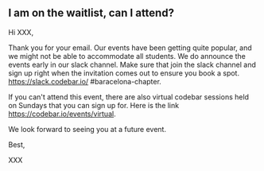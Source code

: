 ## I am on the waitlist, can I attend?
Hi XXX,

Thank you for your email. Our events have been getting quite popular, and we might not be able to accommodate all students. We do announce the events early in our slack channel. Make sure that join the slack channel and sign up right when the invitation comes out to ensure you book a spot.
https://slack.codebar.io/  #baracelona-chapter.

If you can't attend this event, there are also virtual codebar sessions held on Sundays that you can sign up for. Here is the link https://codebar.io/events/virtual.

We look forward to seeing you at a future event.

Best,

XXX  
